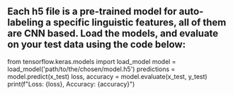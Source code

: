 Each h5 file is a pre-trained model for auto-labeling a specific linguistic features, all of them are CNN based. 
Load the models, and evaluate on your test data using the code below: 
----------------------------------------------
from tensorflow.keras.models import load_model
model = load_model('path/to/the/chosen/model.h5')
predictions = model.predict(x_test)
loss, accuracy = model.evaluate(x_test, y_test)
print(f"Loss: {loss}, Accuracy: {accuracy}")



